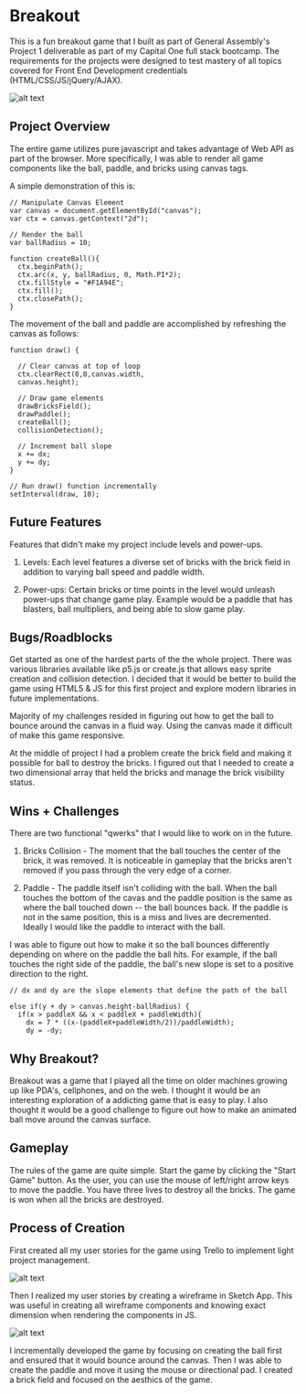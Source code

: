 # Breakout
This is a fun breakout game that I built as part of General Assembly's Project 1 deliverable as part of my Capital One full stack bootcamp. The requirements for the projects were designed to test mastery of all topics covered for Front End Development credentials (HTML/CSS/JS/jQuery/AJAX).


![alt text](https://github.com/shaunakturaga/breakout-game/blob/master/gameplay.gif)

## Project Overview

The entire game utilizes pure javascript and takes advantage of Web API as part of the browser. More specifically, I was able to render all game components like the ball, paddle, and bricks using canvas tags.

A simple demonstration of this is:

```
// Manipulate Canvas Element
var canvas = document.getElementById("canvas");
var ctx = canvas.getContext("2d");

// Render the ball
var ballRadius = 10;

function createBall(){
  ctx.beginPath();
  ctx.arc(x, y, ballRadius, 0, Math.PI*2);
  ctx.fillStyle = "#F1A94E";
  ctx.fill();
  ctx.closePath();
}
```

The movement of the ball and paddle are accomplished by refreshing the canvas as follows:

```
function draw() {

  // Clear canvas at top of loop
  ctx.clearRect(0,0,canvas.width,
  canvas.height);

  // Draw game elements
  drawBricksField();
  drawPaddle();
  createBall();
  collisionDetection();

  // Increment ball slope
  x += dx;
  y += dy;
}

// Run draw() function incrementally
setInterval(draw, 10);

```
## Future Features

Features that didn't make my project include levels and power-ups.

1) Levels: Each level features a diverse set of bricks with the brick field in addition to varying ball speed and paddle width.

2) Power-ups: Certain bricks or time points in the level would unleash power-ups that change game play. Example would be a paddle that has blasters, ball multipliers, and being able to slow game play.

## Bugs/Roadblocks

Get started as one of the hardest parts of the the whole project. There was various libraries available like p5.js or create.js that allows easy sprite creation and collision detection. I decided that it would be better to build the game using HTML5 & JS for this first project and explore modern libraries in future implementations.

Majority of my challenges resided in figuring out how to get the ball to bounce around the canvas in a fluid way. Using the canvas made it difficult of make this game responsive.

At the middle of project I had a problem create the brick field and making it possible for ball to destroy the bricks. I figured out that I needed to create a two dimensional array that held the bricks and manage the brick visibility status.

## Wins + Challenges

There are two functional "qwerks" that I would like to work on in the future.

1) Bricks Collision - The moment that the ball touches the center of the brick, it was removed. It is noticeable in gameplay that the bricks aren't removed if you pass through the very edge of a corner.

2) Paddle - The paddle itself isn't colliding with the ball. When the ball touches the bottom of the cavas and the paddle position is the same as where the ball touched down -- the ball bounces back. If the paddle is not in the same position, this is a miss and lives are decremented. Ideally I would like the paddle to interact with the ball.

I was able to figure out how to make it so the ball bounces differently depending on where on the paddle the ball hits. For example, if the ball touches the right side of the paddle, the ball's new slope is set to a positive direction to the right.

```
// dx and dy are the slope elements that define the path of the ball

else if(y + dy > canvas.height-ballRadius) {
  if(x > paddleX && x < paddleX + paddleWidth){
    dx = 7 * ((x-(paddleX+paddleWidth/2))/paddleWidth);
    dy = -dy;

```

## Why Breakout?

Breakout was a game that I played all the time on older machines growing up like PDA's, cellphones, and on the web. I thought it would be an interesting exploration of a addicting game that is easy to play. I also thought it would be a good challenge to figure out how to make an animated ball move around the canvas surface.

## Gameplay

The rules of the game are quite simple. Start the game by clicking the "Start Game" button. As the user, you can use the mouse of left/right arrow keys to move the paddle. You have three lives to destroy all the bricks. The game is won when all the bricks are destroyed.

## Process of Creation

First created all my user stories for the game using Trello to implement light project management.

![alt text](https://github.com/shaunakturaga/breakout-game/blob/master/trello.gif)

Then I realized my user stories by creating a wireframe in Sketch App. This was useful in creating all wireframe components and knowing exact dimension when rendering the components in JS.

![alt text](https://github.com/shaunakturaga/breakout-game/blob/master/sketch_screen_capture.gif)

I incrementally developed the game by focusing on creating the ball first and ensured that it would bounce around the canvas. Then I was able to create the paddle and move it using the mouse or directional pad. I created a brick field and focused on the aesthics of the game.
